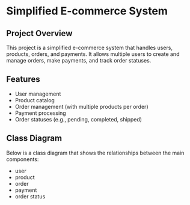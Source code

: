 # Simplified E-commerce System

## Project Overview
This project is a simplified e-commerce system that handles users, products, orders, and payments. It allows multiple users to create and manage orders, make payments, and track order statuses.

## Features
- User management
- Product catalog
- Order management (with multiple products per order)
- Payment processing
- Order statuses (e.g., pending, completed, shipped)

## Class Diagram
Below is a class diagram that shows the relationships between the main components:
- user
- product
- order
- payment
- order status

